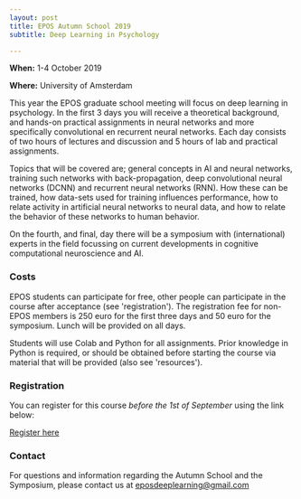 ```yaml
---
layout: post
title: EPOS Autumn School 2019
subtitle: Deep Learning in Psychology 

---
```


**When:**  1-4 October 2019


**Where:** University of Amsterdam


This year the EPOS graduate school meeting will focus on deep learning in psychology. 
In the first 3 days you will receive a theoretical background, and hands-on practical assignments in neural networks and more specifically convolutional en recurrent neural networks. Each day consists of two hours of lectures and discussion and 5 hours of lab and practical assignments. 

Topics that will be covered are; general concepts in AI and neural networks, training such networks with back-propagation, deep convolutional neural networks (DCNN) and recurrent neural networks (RNN). How these can be trained, how data-sets used for training influences performance, how to relate activity in artificial neural networks to neural data, and how to relate the behavior of these networks to human behavior.

On the fourth, and final, day there will be a symposium with (international) experts in the field focussing on current developments in cognitive computational neuroscience and AI. 


### Costs

EPOS students can participate for free, other people can participate in the course after acceptance (see 'registration'). The registration fee for non-EPOS members is 250 euro for the first three days and 50 euro for the symposium. Lunch will be provided on all days.  

Students will use Colab and Python for all assignments. Prior knowledge in Python is required, or should be obtained before starting the course via material that will be provided (also see 'resources').

### Registration

You can register for this course *before the 1st of September* using the link below:

[Register here](https://forms.gle/8Kp31x7BqQ2KX9YX7)

### Contact
For questions and information regarding the Autumn School and the Symposium, please contact us at <eposdeeplearning@gmail.com> 
